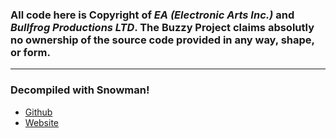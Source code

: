 ### All code here is Copyright of ***EA (Electronic Arts Inc.)*** and ***Bullfrog Productions LTD***. The Buzzy Project claims absolutly no ownership of the source code provided in any way, shape, or form.

---

### Decompiled with Snowman!
* [Github](https://github.com/yegord/snowman)
* [Website](http://derevenets.com/)
